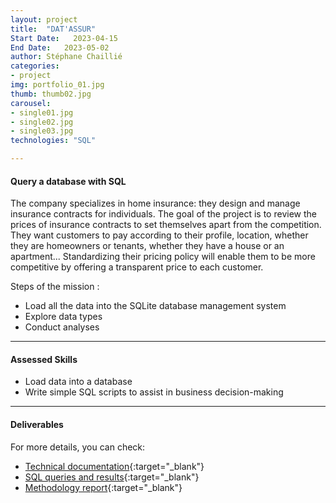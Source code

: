 ```yaml
---
layout: project
title:  "DAT'ASSUR"
Start Date:   2023-04-15
End Date:   2023-05-02
author: Stéphane Chaillié
categories:
- project
img: portfolio_01.jpg
thumb: thumb02.jpg
carousel:
- single01.jpg
- single02.jpg
- single03.jpg
technologies: "SQL"

---
```

#### Query a database with SQL
The company specializes in home insurance: they design and manage insurance contracts for individuals.
The goal of the project is to review the prices of insurance contracts to set themselves apart from the competition. They want customers to pay according to their profile, location, whether they are homeowners or tenants, whether they have a house or an apartment...
Standardizing their pricing policy will enable them to be more competitive by offering a transparent price to each customer.

Steps of the mission :
- Load all the data into the SQLite database management system
- Explore data types
- Conduct analyses

---
#### Assessed Skills
- Load data into a database
- Write simple SQL scripts to assist in business decision-making

---
####  Deliverables
For more details, you can check:
- [Technical documentation](https://stefch86.github.io/solid-jekyll-BIA/assets/Chaillie_Stephane_1_documentation_technique_052023.pdf){:target="_blank"}
- [SQL queries and results](https://stefch86.github.io/solid-jekyll-BIA/assets/Chaillie_Stephane_2_liste_analyses_052023.pdf){:target="_blank"}
- [Methodology report](https://stefch86.github.io/solid-jekyll-BIA/assets/Chaillie_Stephane_3_presentation_052023.pdf){:target="_blank"}
